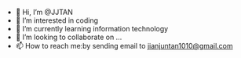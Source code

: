 - 👋 Hi, I’m @JJTAN
- 👀 I’m interested in coding
- 🌱 I’m currently learning information technology
- 💞️ I’m looking to collaborate on ...
- 📫 How to reach me:by sending email to jianjuntan1010@gmail.com

<!---
JJTXL/JJTXL is a ✨ special ✨ repository because its `README.md` (this file) appears on your GitHub profile.
You can click the Preview link to take a look at your changes.
--->
